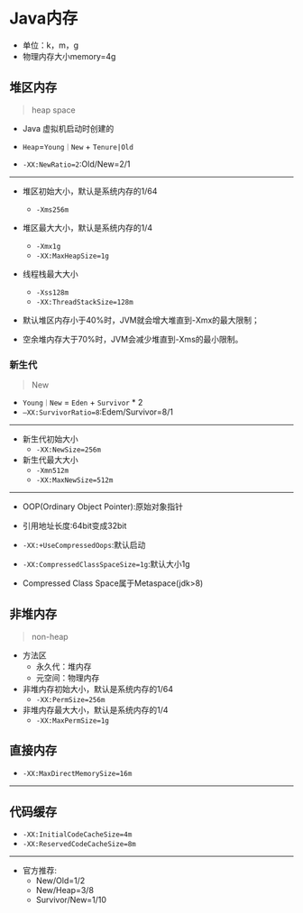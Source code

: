 # Java内存

- 单位：k，m，g
- 物理内存大小memory=4g

## 堆区内存
> heap space
- Java 虚拟机启动时创建的

- `Heap`=`Young｜New` + `Tenure|Old`
- `-XX:NewRatio=2`:Old/New=2/1

---

- 堆区初始大小，默认是系统内存的1/64
    - `-Xms256m`
- 堆区最大大小，默认是系统内存的1/4
    - `-Xmx1g`
    - `-XX:MaxHeapSize=1g`
- 线程栈最大大小
    - `-Xss128m`
    - `-XX:ThreadStackSize=128m`

- 默认堆区内存小于40%时，JVM就会增大堆直到-Xmx的最大限制；

- 空余堆内存大于70%时，JVM会减少堆直到-Xms的最小限制。

### 新生代
> New

- `Young｜New` = `Eden` + `Survivor` * 2
- `–XX:SurvivorRatio=8`:Edem/Survivor=8/1


---
- 新生代初始大小
    - `-XX:NewSize=256m`
- 新生代最大大小
    - `-Xmn512m`
    - `-XX:MaxNewSize=512m`






---


- OOP(Ordinary Object Pointer):原始对象指针

- 引用地址长度:64bit变成32bit
- `-XX:+UseCompressedOops`:默认启动
- `-XX:CompressedClassSpaceSize=1g`:默认大小1g


- Compressed Class Space属于Metaspace(jdk>8)


## 非堆内存
> non-heap


- 方法区
    - 永久代：堆内存
    - 元空间：物理内存
- 非堆内存初始大小，默认是系统内存的1/64
    - `-XX:PermSize=256m`
- 非堆内存最大大小，默认是系统内存的1/4
    - `-XX:MaxPermSize=1g`

## 直接内存
- `-XX:MaxDirectMemorySize=16m`

---
## 代码缓存
- `-XX:InitialCodeCacheSize=4m`
- `-XX:ReservedCodeCacheSize=8m`



---


- 官方推荐:
    - New/Old=1/2
    - New/Heap=3/8
    - Survivor/New=1/10